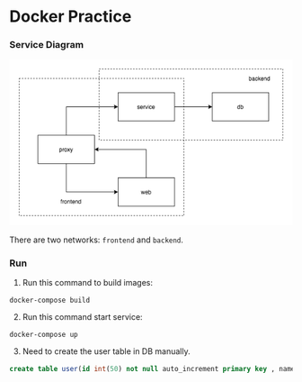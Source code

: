 # Docker Practice

### Service Diagram

![service diagram](./images/service-diagram.png)

There are two networks: `frontend` and `backend`.

### Run
1. Run this command to build images:
```shell script
docker-compose build
```

2. Run this command start service:
```shell script
docker-compose up
```

3. Need to create the user table in DB manually.

```sql
create table user(id int(50) not null auto_increment primary key , name VARCHAR(20), age int);
```
